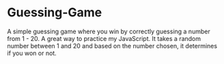 # Guessing-Game
A simple guessing game where you win by correctly guessing a number from 1 - 20. A great way to practice my JavaScript.
It takes a random number between 1 and 20 and based on the number chosen, it determines if you won or not.
